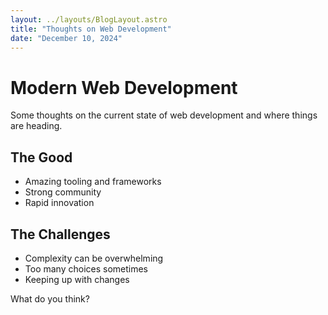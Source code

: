 ```yaml
---
layout: ../layouts/BlogLayout.astro
title: "Thoughts on Web Development"
date: "December 10, 2024"
---
```


# Modern Web Development

Some thoughts on the current state of web development and where things are heading.

## The Good

- Amazing tooling and frameworks
- Strong community
- Rapid innovation

## The Challenges

- Complexity can be overwhelming
- Too many choices sometimes
- Keeping up with changes

What do you think?